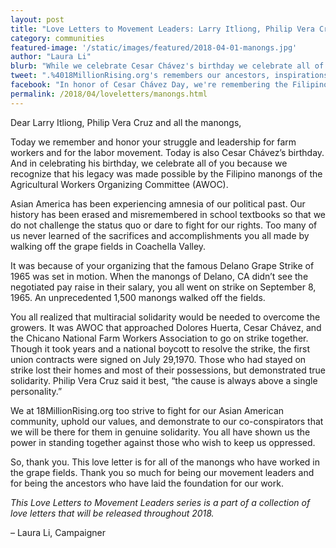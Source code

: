 ```yaml
---
layout: post
title: "Love Letters to Movement Leaders: Larry Itliong, Philip Vera Cruz, & manongs"
category: communities
featured-image: '/static/images/featured/2018-04-01-manongs.jpg'
author: "Laura Li"
blurb: "While we celebrate Cesar Chávez's birthday we celebrate all of you because we recognize that his legacy was made possible by the Filipino manongs of the Agricultural Workers Organizing Committee. "
tweet: ".%4018MillionRising.org's remembers our ancestors, inspirations, and movement leaders with a letter to Larry Itliong, Philip Vera Cruz, & all the manongs %23LoveLetterstoMovementLeaders %23CesarChavezDay"
facebook: "In honor of Cesar Chávez Day, we're remembering the Filipino manongs that made his legacy possible."
permalink: /2018/04/loveletters/manongs.html
---
```

Dear Larry Itliong, Philip Vera Cruz and all the manongs,

Today we remember and honor your struggle and leadership for farm workers and for the labor movement. Today is also Cesar Chávez’s birthday. And in celebrating his birthday, we celebrate all of you because we recognize that his legacy was made possible by the Filipino manongs of the Agricultural Workers Organizing Committee (AWOC).

Asian America has been experiencing amnesia of our political past. Our history has been erased and misremembered in school textbooks so that we do not challenge the status quo or dare to fight for our rights. Too many of us never learned of the sacrifices and accomplishments you all made by walking off the grape fields in Coachella Valley.

It was because of your organizing that the famous Delano Grape Strike of 1965 was set in motion. When the manongs of Delano, CA didn’t see the negotiated pay raise in their salary, you all went on strike on September 8, 1965. An unprecedented 1,500 manongs walked off the fields.

You all realized that multiracial solidarity would be needed to overcome the growers. It was AWOC that approached Dolores Huerta, Cesar Chávez, and the Chicano National Farm Workers Association to go on strike together. Though it took years and a national boycott to resolve the strike, the first union contracts were signed on July 29,1970. Those who had stayed on strike lost their homes and most of their possessions, but demonstrated true solidarity. Philip Vera Cruz said it best, “the cause is always above a single personality.”

We at 18MillionRising.org too strive to fight for our Asian American community, uphold our values, and demonstrate to our co-conspirators that we will be there for them in genuine solidarity. You all have shown us the power in standing together against those who wish to keep us oppressed.

So, thank you. This love letter is for all of the manongs who have worked in the grape fields. Thank you so much for being our movement leaders and for being the ancestors who have laid the foundation for our work.

_This Love Letters to Movement Leaders series is a part of a collection of love letters that will be released throughout 2018._

– Laura Li, Campaigner
